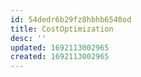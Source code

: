 ```yaml
---
id: 54dedr6b29fz8hbhb6540od
title: CostOptimization
desc: ''
updated: 1692113002965
created: 1692113002965
---
```

